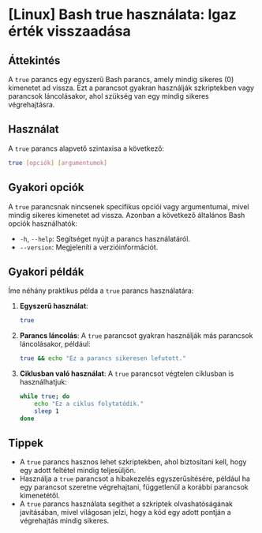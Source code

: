 # [Linux] Bash true használata: Igaz érték visszaadása

## Áttekintés
A `true` parancs egy egyszerű Bash parancs, amely mindig sikeres (0) kimenetet ad vissza. Ezt a parancsot gyakran használják szkriptekben vagy parancsok láncolásakor, ahol szükség van egy mindig sikeres végrehajtásra.

## Használat
A `true` parancs alapvető szintaxisa a következő:

```bash
true [opciók] [argumentumok]
```

## Gyakori opciók
A `true` parancsnak nincsenek specifikus opciói vagy argumentumai, mivel mindig sikeres kimenetet ad vissza. Azonban a következő általános Bash opciók használhatók:

- `-h`, `--help`: Segítséget nyújt a parancs használatáról.
- `--version`: Megjeleníti a verzióinformációt.

## Gyakori példák
Íme néhány praktikus példa a `true` parancs használatára:

1. **Egyszerű használat**:
   ```bash
   true
   ```

2. **Parancs láncolás**:
   A `true` parancsot gyakran használják más parancsok láncolásakor, például:
   ```bash
   true && echo "Ez a parancs sikeresen lefutott."
   ```

3. **Ciklusban való használat**:
   A `true` parancsot végtelen ciklusban is használhatjuk:
   ```bash
   while true; do
       echo "Ez a ciklus folytatódik."
       sleep 1
   done
   ```

## Tippek
- A `true` parancs hasznos lehet szkriptekben, ahol biztosítani kell, hogy egy adott feltétel mindig teljesüljön.
- Használja a `true` parancsot a hibakezelés egyszerűsítésére, például ha egy parancsot szeretne végrehajtani, függetlenül a korábbi parancsok kimenetétől.
- A `true` parancs használata segíthet a szkriptek olvashatóságának javításában, mivel világosan jelzi, hogy a kód egy adott pontján a végrehajtás mindig sikeres.